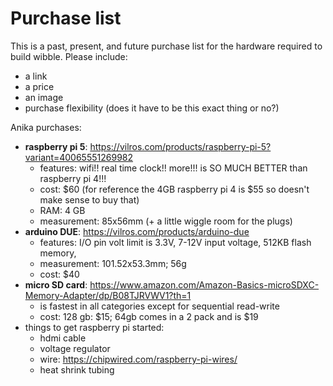 # Purchase list

This is a past, present, and future purchase list for the hardware required to build wibble. Please include:
* a link
* a price
* an image
* purchase flexibility (does it have to be this exact thing or no?)

Anika purchases:
* **raspberry pi 5**: https://vilros.com/products/raspberry-pi-5?variant=40065551269982
  * features: wifi!! real time clock!! more!!! is SO MUCH BETTER than raspberry pi 4!!!
  * cost: $60 (for reference the 4GB raspberry pi 4 is $55 so doesn't make sense to buy that)
  * RAM: 4 GB
  * measurement: 85x56mm (+ a little wiggle room for the plugs)
* **arduino DUE**: https://vilros.com/products/arduino-due
  * features: I/O pin volt limit is 3.3V, 7-12V input voltage, 512KB flash memory,
  * measurement: 101.52x53.3mm; 56g
  * cost: $40
* **micro SD card**: https://www.amazon.com/Amazon-Basics-microSDXC-Memory-Adapter/dp/B08TJRVWV1?th=1
  * is fastest in all categories except for sequential read-write
  * cost: 128 gb: $15; 64gb comes in a 2 pack and is $19
* things to get raspberry pi started:
  * hdmi cable
  * voltage regulator
  * wire: https://chipwired.com/raspberry-pi-wires/ 
  * heat shrink tubing
